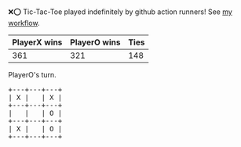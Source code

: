 :x::o: Tic-Tac-Toe played indefinitely by github action runners! See [my workflow](.github/workflows/play.yaml).

|PlayerX wins|PlayerO wins|Ties|
|-|-|-|
|361|321|148|

PlayerO's turn.

<pre>
+---+---+---+
| X |   | X |
+---+---+---+
|   |   | O |
+---+---+---+
| X |   | O |
+---+---+---+
</pre>